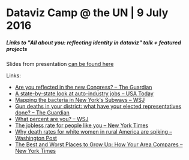# Dataviz Camp @ the UN | 9 July 2016
##### Links to "All about you: reflecting identity in dataviz" talk + featured projects

Slides from presentation [can be found here](https://docs.google.com/presentation/d/163Nh4Hbc109HoSVtCMKd5pwkKsTxPpPWihFz29hptzM/edit?usp=sharing)

Links:

- [Are you reflected in the new Congress? – The Guardian](http://www.theguardian.com/us-news/ng-interactive/2014/nov/06/-sp-congress-diversity-women-race-lgbt-are-you-represented)
- [A state-by-state look at auto-industry jobs – USA Today](http://usatoday30.usatoday.com/money/autos/2008-12-04-auto-workers-by-state_N.htm)
- [Mapping the bacteria in New York's Subways – WSJ](http://graphics.wsj.com/patho-map/?sel=stn_311)
- [Gun deaths in your district: what have your elected representatives done? – The Guardian](http://www.theguardian.com/us-news/ng-interactive/2015/dec/14/gun-control-laws-congress-shooting-deaths-nra-lobby-campaign-donations)
- [What percent are you? – WSJ](http://blogs.wsj.com/economics/2011/10/19/what-percent-are-you/)
- [The jobless rate for people like you – New York Times](http://www.nytimes.com/interactive/2009/11/06/business/economy/unemployment-lines.html?_r=0)
- [Why death rates for white women in rural America are spiking – Washington Post](https://www.washingtonpost.com/graphics/national/white-death/)
- [The Best and Worst Places to Grow Up: How Your Area Compares – New York Times](http://www.nytimes.com/interactive/2015/05/03/upshot/the-best-and-worst-places-to-grow-up-how-your-area-compares.html)
